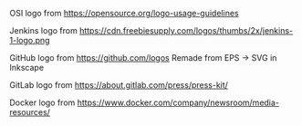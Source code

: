 OSI logo from https://opensource.org/logo-usage-guidelines

Jenkins logo from https://cdn.freebiesupply.com/logos/thumbs/2x/jenkins-1-logo.png

GitHub logo from https://github.com/logos
  Remade from EPS -> SVG in Inkscape

GitLab logo from https://about.gitlab.com/press/press-kit/

Docker logo from https://www.docker.com/company/newsroom/media-resources/
